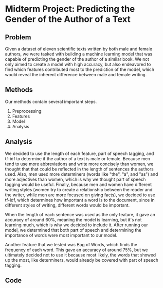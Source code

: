 # Midterm Project: Predicting the Gender of the Author of a Text

## Problem
Given a dataset of eleven scientific texts written by both male and female authors, we were tasked with building a machine learning model that was capable of predicting the gender of the author of a similar book. We not only aimed to create a model with high accuracy, but also endeavored to find which features contributed most to the prediction of the model, which would reveal the inherent difference between male and female writing. 

## Methods
Our methods contain several important steps.
1. Preprocessing
2. Features
3. Model
4. Analysis

## Analysis
We decided to use the length of each feature, part of speech tagging, and tf-idf to determine if the author of a text is male or female. Because men tend to use more abbreviations and write more concisely than women, we thought that that could be reflected in the length of sentences the authors used. Also, men used more determiners (words like "the", "a", and "as") and more adjectives than women, which is why we thought part of speech tagging would be useful. Finally, because men and women have different writing styles (women try to create a relationship between the reader and the writer, while men are more focused on giving facts), we decided to use tf-idf, which determines how important a word is to the document, since in different styles of writing, different words would be important.

When the length of each sentence was used as the only feature, it gave an accuracy of around 60%, meaning the model is learning, but it's not learning much, which is why we decided to include it. After running our model, we determined that both part of speech and determining the importance of words were most important to our model.

Another feature that we tested was Bag of Words, which finds the frequency of each word. This gave an accuracy of around 75%, but we ultimately decided not to use it because most likely, the words that showed up the most, like determiners, would already be covered with part of speech tagging.


## Code
<script src="https://gist.github.com/OliviaG1/92f9aaaa7bebfa75f7fef4d7550b83b0.js"></script>
